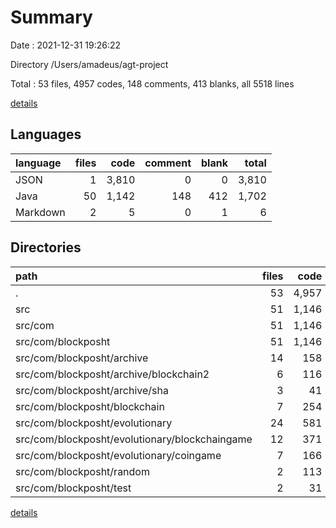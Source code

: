 # Summary

Date : 2021-12-31 19:26:22

Directory /Users/amadeus/agt-project

Total : 53 files,  4957 codes, 148 comments, 413 blanks, all 5518 lines

[details](details.md)

## Languages
| language | files | code | comment | blank | total |
| :--- | ---: | ---: | ---: | ---: | ---: |
| JSON | 1 | 3,810 | 0 | 0 | 3,810 |
| Java | 50 | 1,142 | 148 | 412 | 1,702 |
| Markdown | 2 | 5 | 0 | 1 | 6 |

## Directories
| path | files | code | comment | blank | total |
| :--- | ---: | ---: | ---: | ---: | ---: |
| . | 53 | 4,957 | 148 | 413 | 5,518 |
| src | 51 | 1,146 | 148 | 413 | 1,707 |
| src/com | 51 | 1,146 | 148 | 413 | 1,707 |
| src/com/blockposht | 51 | 1,146 | 148 | 413 | 1,707 |
| src/com/blockposht/archive | 14 | 158 | 116 | 96 | 370 |
| src/com/blockposht/archive/blockchain2 | 6 | 116 | 1 | 36 | 153 |
| src/com/blockposht/archive/sha | 3 | 41 | 4 | 17 | 62 |
| src/com/blockposht/blockchain | 7 | 254 | 6 | 73 | 333 |
| src/com/blockposht/evolutionary | 24 | 581 | 26 | 198 | 805 |
| src/com/blockposht/evolutionary/blockchaingame | 12 | 371 | 17 | 123 | 511 |
| src/com/blockposht/evolutionary/coingame | 7 | 166 | 0 | 55 | 221 |
| src/com/blockposht/random | 2 | 113 | 0 | 32 | 145 |
| src/com/blockposht/test | 2 | 31 | 0 | 10 | 41 |

[details](details.md)
